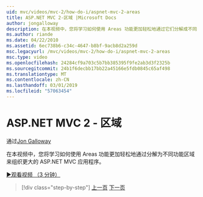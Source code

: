 ```yaml
---
uid: mvc/videos/mvc-2/how-do-i/aspnet-mvc-2-areas
title: ASP.NET MVC 2-区域 |Microsoft Docs
author: jongalloway
description: 在本视频中，您将学习如何使用 Areas 功能更加轻松地通过它们分解成不同 funct 组织更大的 ASP.NET MVC 应用程序...
ms.author: riande
ms.date: 04/22/2010
ms.assetid: 6ec738b6-c34c-4647-b8bf-9acb8d2a259d
msc.legacyurl: /mvc/videos/mvc-2/how-do-i/aspnet-mvc-2-areas
msc.type: video
ms.openlocfilehash: 24284cf9a703c5b7bb385395f9fe2ab3d3f2325b
ms.sourcegitcommit: 24b1f6decbb17bb22a45166e5fdb0845c65af498
ms.translationtype: MT
ms.contentlocale: zh-CN
ms.lasthandoff: 03/01/2019
ms.locfileid: "57063454"
---
```

<a name="aspnet-mvc-2---areas"></a>ASP.NET MVC 2 - 区域
====================
通过[Jon Galloway](https://github.com/jongalloway)

在本视频中，您将学习如何使用 Areas 功能更加轻松地通过分解为不同功能区域来组织更大的 ASP.NET MVC 应用程序。

[&#9654;观看视频 （3 分钟）](https://channel9.msdn.com/Blogs/ASP-NET-Site-Videos/aspnet-mvc-2-areas)

> [!div class="step-by-step"]
> [上一页](mvc2-template-customization.md)
> [下一页](aspnet-mvc-2-render-action.md)
